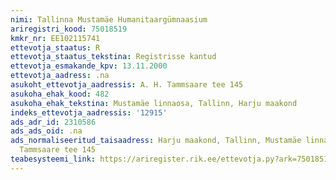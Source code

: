 ```yaml
---
nimi: Tallinna Mustamäe Humanitaargümnaasium
ariregistri_kood: 75018519
kmkr_nr: EE102115741
ettevotja_staatus: R
ettevotja_staatus_tekstina: Registrisse kantud
ettevotja_esmakande_kpv: 13.11.2000
ettevotja_aadress: .na
asukoht_ettevotja_aadressis: A. H. Tammsaare tee 145
asukoha_ehak_kood: 482
asukoha_ehak_tekstina: Mustamäe linnaosa, Tallinn, Harju maakond
indeks_ettevotja_aadressis: '12915'
ads_adr_id: 2310586
ads_ads_oid: .na
ads_normaliseeritud_taisaadress: Harju maakond, Tallinn, Mustamäe linnaosa, A. H.
  Tammsaare tee 145
teabesysteemi_link: https://ariregister.rik.ee/ettevotja.py?ark=75018519&ref=rekvisiidid
---
```

